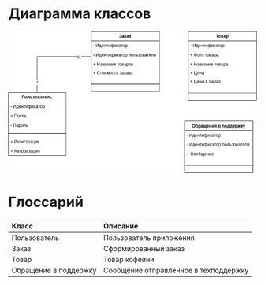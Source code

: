 # Диаграмма классов

![Диаграмма классов](https://github.com/Iceloca/CoffeeSHOP/blob/main/diagrams/images/class.png)

# Глоссарий
| Класс | Описание |
|:---|:---|
| Пользователь | Пользователь приложения |
| Заказ | Сформированный заказ |
| Товар | Товар кофейни |
| Обращение в поддержку | Сообщение отправленное в техподдержку |
